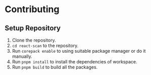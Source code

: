# Contributing

## Setup Repository

1. Clone the repository.
2. `cd react-scan` to the repository.
3. Run `corepack enable` to using suitable package manager or do it manually.
4. Run `pnpm install` to install the dependencies of workspace.
5. Run `pnpm build` to build all the packages.
